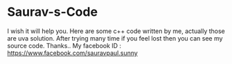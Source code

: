 # Saurav-s-Code

I wish it will help you.
Here are some c++ code written by me, actually those are uva solution.
After trying many time if you feel lost then you can see my source code.
Thanks..
My facebook ID : https://www.facebook.com/sauravpaul.sunny
